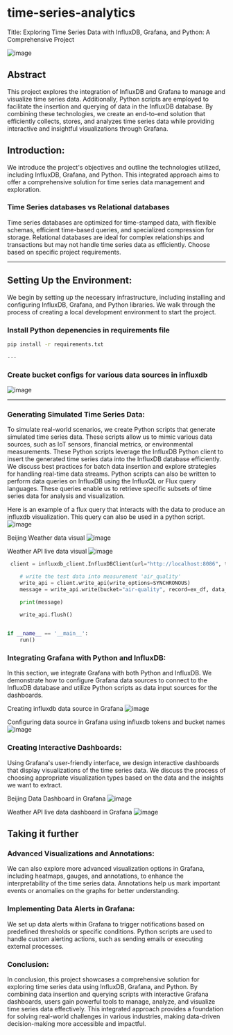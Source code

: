 # time-series-analytics
Title: Exploring Time Series Data with InfluxDB, Grafana, and Python: A Comprehensive Project

![image](https://github.com/ovokpus/time-series-analytics/blob/main/img/heading.jpg)

## Abstract
This project explores the integration of InfluxDB and Grafana to manage and visualize time series data. Additionally, Python scripts are employed to facilitate the insertion and querying of data in the InfluxDB database. By combining these technologies, we create an end-to-end solution that efficiently collects, stores, and analyzes time series data while providing interactive and insightful visualizations through Grafana.

## Introduction:
We introduce the project's objectives and outline the technologies utilized, including InfluxDB, Grafana, and Python. This integrated approach aims to offer a comprehensive solution for time series data management and exploration.

### Time Series databases vs Relational databases
Time series databases are optimized for time-stamped data, with flexible schemas, efficient time-based queries, and specialized compression for storage. Relational databases are ideal for complex relationships and transactions but may not handle time series data as efficiently. Choose based on specific project requirements.

---

## Setting Up the Environment:
We begin by setting up the necessary infrastructure, including installing and configuring InfluxDB, Grafana, and Python libraries. We walk through the process of creating a local development environment to start the project.

### Install Python depenencies in requirements file
```bash
pip install -r requirements.txt

---
```

### Create bucket configs for various data sources in influxdb
![image](https://github.com/ovokpus/time-series-analytics/blob/main/img/influxdb_configs.png)

---

### Generating Simulated Time Series Data:
To simulate real-world scenarios, we create Python scripts that generate simulated time series data. These scripts allow us to mimic various data sources, such as IoT sensors, financial metrics, or environmental measurements. These Python scripts leverage the InfluxDB Python client to insert the generated time series data into the InfluxDB database efficiently. We discuss best practices for batch data insertion and explore strategies for handling real-time data streams. Python scripts can also be written to perform data queries on InfluxDB using the InfluxQL or Flux query languages. These queries enable us to retrieve specific subsets of time series data for analysis and visualization.

Here is an example of a flux query that interacts with the data to produce an influxdb visualization. This query can also be used in a python script.
![image](https://github.com/ovokpus/time-series-analytics/blob/main/img/flux_query.png)

Beijing Weather data visual
![image](https://github.com/ovokpus/time-series-analytics/blob/main/img/influxdb_beijing.png)

Weather API live data visual
![image](https://github.com/ovokpus/time-series-analytics/blob/main/img/live_weather_influxdb.png)

```python
 client = influxdb_client.InfluxDBClient(url="http://localhost:8086", token=my_token, org="my-org")

    # write the test data into measurement 'air_quality'
    write_api = client.write_api(write_options=SYNCHRONOUS)
    message = write_api.write(bucket="air-quality", record=ex_df, data_frame_measurement_name='test', data_frame_tag_columns=datatags, data_frame_field_columns=datatags)

    print(message)

    write_api.flush()
    

if __name__ == '__main__':
    run()
```



### Integrating Grafana with Python and InfluxDB:
In this section, we integrate Grafana with both Python and InfluxDB. We demonstrate how to configure Grafana data sources to connect to the InfluxDB database and utilize Python scripts as data input sources for the dashboards.

Creating influxdb data source in Grafana
![image](https://github.com/ovokpus/time-series-analytics/blob/main/img/grafana_connection.png)

Configuring data source in Grafana using influxdb tokens and bucket names
![image](https://github.com/ovokpus/time-series-analytics/blob/main/img/grafana_configs.png)

### Creating Interactive Dashboards:
Using Grafana's user-friendly interface, we design interactive dashboards that display visualizations of the time series data. We discuss the process of choosing appropriate visualization types based on the data and the insights we want to extract.

Beijing Data Dashboard in Grafana
![image](https://github.com/ovokpus/time-series-analytics/blob/main/img/beijing_data_grafana.png)

Weather API live data dashboard in Grafana
![image](https://github.com/ovokpus/time-series-analytics/blob/main/img/live_weather_api_grafana.png)

## Taking it further
### Advanced Visualizations and Annotations:
We can also explore more advanced visualization options in Grafana, including heatmaps, gauges, and annotations, to enhance the interpretability of the time series data. Annotations help us mark important events or anomalies on the graphs for better understanding.

### Implementing Data Alerts in Grafana:
We set up data alerts within Grafana to trigger notifications based on predefined thresholds or specific conditions. Python scripts are used to handle custom alerting actions, such as sending emails or executing external processes.

### Conclusion:
In conclusion, this project showcases a comprehensive solution for exploring time series data using InfluxDB, Grafana, and Python. By combining data insertion and querying scripts with interactive Grafana dashboards, users gain powerful tools to manage, analyze, and visualize time series data effectively. This integrated approach provides a foundation for solving real-world challenges in various industries, making data-driven decision-making more accessible and impactful.